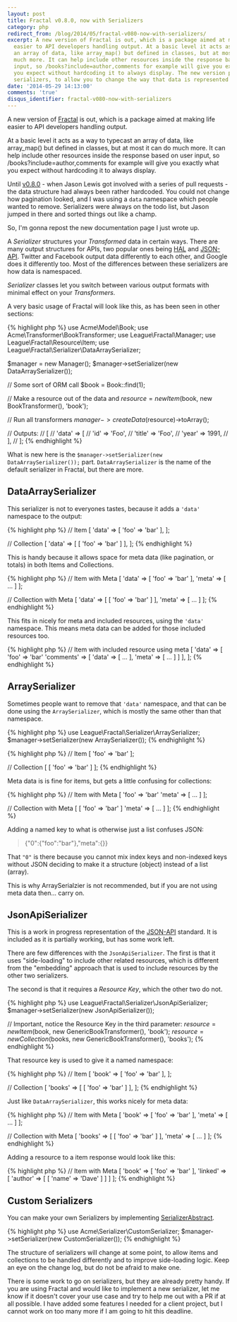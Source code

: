 ```yaml
---
layout: post
title: Fractal v0.8.0, now with Serializers
category: php
redirect_from: /blog/2014/05/fractal-v080-now-with-serializers/
excerpt: A new version of Fractal is out, which is a package aimed at making life
  easier to API developers handling output. At a basic level it acts as a way to typecast
  an array of data, like array_map() but defined in classes, but at most it can do
  much more. It can help include other resources inside the response based on user
  input, so /books?include=author,comments for example will give you exactly what
  you expect without hardcoding it to always display. The new version provides some
  serializers, to allow you to change the way that data is represented as output.
date: '2014-05-29 14:13:00'
comments: 'true'
disqus_identifier: fractal-v080-now-with-serializers
---
```


A new version of [Fractal](http://fractal.thephpleague.com) is out, which is a package aimed at making life easier to API developers handling output.

At a basic level it acts as a way to typecast an array of data, like array_map() but defined in classes, but at most it can do much more. It can help include other resources inside the response based on user input, so /books?include=author,comments for example will give you exactly what you expect without hardcoding it to always display.

Until [v0.8.0](https://github.com/thephpleague/fractal/releases/tag/0.8.0) - when Jason Lewis got involved with a series of pull requests - the data structure had always been rather hardcoded. You could not change how pagination looked, and I was using a `data` namespace which people wanted to remove. Serializers were always on the todo list, but Jason jumped in there and sorted things out like a champ.

So, I'm gonna repost the new documentation page I just wrote up.

A <em>Serializer</em> structures your <em>Transformed</em> data in certain ways. There are many output
structures for APIs, two popular ones being [HAL] and [JSON-API]. Twitter and Facebook output data
differently to each other, and Google does it differently too. Most of the differences between these
serializers are how data is namespaced.

<em>Serializer</em> classes let you switch between various output formats with minimal effect on your <em>Transformers</em>.

[HAL]: http://stateless.co/hal_specification.html
[JSON-API]: http://jsonapi.org/

A very basic usage of Fractal will look like this, as has been seen in other sections:

{% highlight php %}
use Acme\Model\Book;
use Acme\Transformer\BookTransformer;
use League\Fractal\Manager;
use League\Fractal\Resource\Item;
use League\Fractal\Serializer\DataArraySerializer;

$manager = new Manager();
$manager->setSerializer(new DataArraySerializer());

// Some sort of ORM call
$book = Book::find(1);

// Make a resource out of the data and 
$resource = new Item($book, new BookTransformer(), 'book');

// Run all transformers
$manager->createData($resource)->toArray();

// Outputs:
// [
//     'data' => [
//         'id' => 'Foo',
//         'title' => 'Foo',
//         'year' => 1991,
//     ],
// ];
{% endhighlight %}

What is new here is the `$manager->setSerializer(new DataArraySerializer());` part. 
`DataArraySerializer` is the name of the default serializer in Fractal, but there are more.

## DataArraySerializer

This serializer is not to everyones tastes, because it adds a `'data'` namespace to the output:

{% highlight php %}
// Item
[
    'data' => [
        'foo' => 'bar'
    ],
];

// Collection
[
    'data' => [
        [
            'foo' => 'bar'
        ]
    ],
];
{% endhighlight %}

This is handy because it allows space for meta data (like pagination, or totals) in both Items and Collections. 

{% highlight php %}
// Item with Meta
[
    'data' => [
        'foo' => 'bar'
    ],
    'meta' => [
        ...
    ]
];

// Collection with Meta
[
    'data' => [
        [
            'foo' => 'bar'
        ]
    ],
    'meta' => [
        ...
    ]
];
{% endhighlight %}

This fits in nicely for meta and included resources, using the `'data'` namespace. This means meta data can be added for those included resources too.

{% highlight php %}
// Item with included resource using meta
[
    'data' => [
        'foo' => 'bar'
        'comments' => [
            'data' => [
                ...
            ],
            'meta' => [
                ...
            ]
        ]
    ],
];
{% endhighlight %}


## ArraySerializer

Sometimes people want to remove that `'data'` namespace, and that can be done using the `ArraySerializer`,
which is mostly the same other than that namespace.

{% highlight php %}
use League\Fractal\Serializer\ArraySerializer;
$manager->setSerializer(new ArraySerializer());
{% endhighlight %}

{% highlight php %}
// Item
[
    'foo' => 'bar'
];

// Collection
[
    [
        'foo' => 'bar'
    ]
];
{% endhighlight %}

Meta data is is fine for items, but gets a little confusing for collections:

{% highlight php %}
// Item with Meta
[
    'foo' => 'bar'
    'meta' => [
        ...
    ]
];

// Collection with Meta
[
    [
        'foo' => 'bar'
    ]
    'meta' => [
        ...
    ]
];
{% endhighlight %}

Adding a named key to what is otherwise just a list confuses JSON:

> {"0":{"foo":"bar"},"meta":{}}

That `"0"` is there because you cannot mix index keys and non-indexed keys without JSON deciding to make
it a structure (object) instead of a list (array).

This is why ArraySerialzier is not recommended, but if you are not using meta data then... carry on.


## JsonApiSerializer

This is a work in progress representation of the [JSON-API] standard. It is included as it is partially working, but has some work left. 

There are few differences with the `JsonApiSerializer`. The first is that it uses "side-loading" to include
other related resources, which is different from the "embedding" approach that is used to include resources
by the other two serializers.

The second is that it requires a _Resource Key_, which the other two do not. 

{% highlight php %}
use League\Fractal\Serializer\JsonApiSerializer;
$manager->setSerializer(new JsonApiSerializer());

// Important, notice the Resource Key in the third parameter:
$resource = new Item($book, new GenericBookTransformer(), 'book');
$resource = new Collection($books, new GenericBookTransformer(), 'books');
{% endhighlight %}

That resource key is used to give it a named namespace:

{% highlight php %}
// Item
[
    'book' => [
        'foo' => 'bar'
    ],
];

// Collection
[
    'books' => [
        [
            'foo' => 'bar'
        ]
    ],
];
{% endhighlight %}

Just like `DataArraySerializer`, this works nicely for meta data:

{% highlight php %}
// Item with Meta
[
    'book' => [
        'foo' => 'bar'
    ],
    'meta' => [
        ...
    ]
];

// Collection with Meta
[
    'books' => [
        [
            'foo' => 'bar'
        ]
    ],
    'meta' => [
        ...
    ]
];
{% endhighlight %}

Adding a resource to a item response would look like this:

{% highlight php %}
// Item with Meta
[
    'book' => [
        'foo' => 'bar'
    ],
    'linked' => [
        'author' => [
            [
                'name' => 'Dave'
            ]
        ]
    ]
];
{% endhighlight %}

## Custom Serializers

You can make your own Serializers by implementing [SerializerAbstract]. 

{% highlight php %}
use Acme\Serializer\CustomSerializer;
$manager->setSerializer(new CustomSerializer());
{% endhighlight %}

The structure of serializers will change at some point, to allow items and collections to be handled differently
and to improve side-loading logic. Keep an eye on the change log, but do not be afraid to make one.

[SerializerAbstract]: https://github.com/thephpleague/fractal/blob/master/src/Serializer/SerializerAbstract.php

There is some work to go on serializers, but they are already pretty handy. If you are using Fractal and would like to implement a new serializer, let me know if it doesn't cover your use case and try to help me out with a PR if at all possible. I have added some features I needed for a client project, but I cannot work on too many more if I am going to hit this deadline.